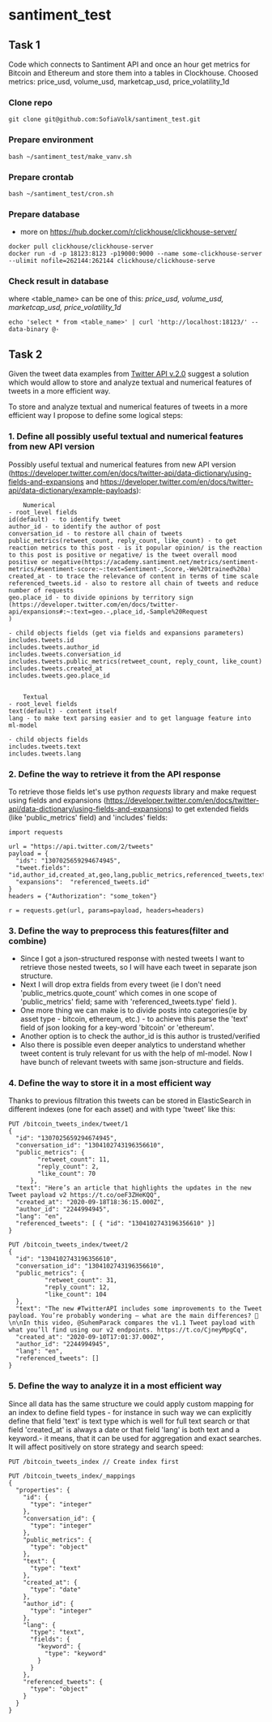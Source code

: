 # santiment_test

## Task 1
Code which connects to Santiment API and once an hour get metrics for Bitcoin and Ethereum and store them into a tables in Clockhouse. 
Choosed metrics: price_usd, volume_usd, marketcap_usd, price_volatility_1d

### Clone repo 
```
git clone git@github.com:SofiaVolk/santiment_test.git
```
### Prepare environment
```
bash ~/santiment_test/make_vanv.sh
```
### Prepare crontab
```
bash ~/santiment_test/cron.sh
```
### Prepare database
- more on https://hub.docker.com/r/clickhouse/clickhouse-server/
```
docker pull clickhouse/clickhouse-server
docker run -d -p 18123:8123 -p19000:9000 --name some-clickhouse-server --ulimit nofile=262144:262144 clickhouse/clickhouse-serve
```


### Check result in database
where <table_name> can be one of this: *price_usd, volume_usd, marketcap_usd, price_volatility_1d*
```
echo 'select * from <table_name>' | curl 'http://localhost:18123/' --data-binary @-
```


## Task 2
Given the tweet data examples from [Twitter API v.2.0](https://developer.twitter.com/en/docs/twitter-api/data-dictionary/example-payloads) suggest a solution which would allow to store and analyze textual and numerical features of tweets in a more efficient way.


To store and analyze textual and numerical features of tweets in a more efficient way I propose to define some logical steps:

### 1. Define all possibly useful textual and numerical features from new API version
Possibly useful textual and numerical features from new API version 
(https://developer.twitter.com/en/docs/twitter-api/data-dictionary/using-fields-and-expansions
and
https://developer.twitter.com/en/docs/twitter-api/data-dictionary/example-payloads):
```
	Numerical
- root_level fields 
id(default) - to identify tweet
author_id - to identify the author of post
conversation_id - to restore all chain of tweets
public_metrics(retweet_count, reply_count, like_count) - to get reaction metrics to this post - is it popular opinion/ is the reaction to this post is positive or negative/ is the tweet overall mood positive or negative(https://academy.santiment.net/metrics/sentiment-metrics/#sentiment-score:~:text=Sentiment-,Score,-We%20trained%20a)
created_at - to trace the relevance of content in terms of time scale
referenced_tweets.id - also to restore all chain of tweets and reduce number of requests
geo.place_id - to divide opinions by territory sign (https://developer.twitter.com/en/docs/twitter-api/expansions#:~:text=geo.-,place_id,-Sample%20Request
)

- child objects fields (get via fields and expansions parameters)
includes.tweets.id
includes.tweets.author_id
includes.tweets.conversation_id
includes.tweets.public_metrics(retweet_count, reply_count, like_count)
includes.tweets.created_at
includes.tweets.geo.place_id 


	Textual
- root_level fields
text(default) - content itself
lang - to make text parsing easier and to get language feature into ml-model

- child objects fields
includes.tweets.text
includes.tweets.lang
```

### 2. Define the way to retrieve it from the API response
To retrieve those fields let's use python *requests* library and make request using fields and expansions (https://developer.twitter.com/en/docs/twitter-api/data-dictionary/using-fields-and-expansions) to get extended fields (like 'public_metrics' field) and 'includes' fields:
```
import requests

url = "https://api.twitter.com/2/tweets"
payload = {
  "ids": "1307025659294674945",
  "tweet.fields": "id,author_id,created_at,geo,lang,public_metrics,referenced_tweets,text",
  "expansions":  "referenced_tweets.id"
}
headers = {"Authorization": "some_token"}

r = requests.get(url, params=payload, headers=headers)
```

### 3. Define the way to preprocess this features(filter and combine)
- Since I got a json-structured response with nested tweets I want to retrieve those nested tweets, so I will have each tweet in separate json structure. 
- Next I will drop extra fields from every tweet (ie I don't need 'public_metrics.quote_count' which comes in one scope of 'public_metrics' field; same with 'referenced_tweets.type' field ). 
- One more thing we can make is to divide posts into categories(ie by asset type - bitcoin, ethereum, etc.) - to achieve this parse the 'text' field of json looking for a key-word 'bitcoin' or 'ethereum'.
- Another option is to check the author_id is this author is trusted/verified
- Also there is possible even deeper analytics to understand whether tweet content is truly relevant for us with the help of ml-model. 
Now I have bunch of relevant tweets with same json-structure and fields.

### 4. Define the way to store it in a most efficient way
Thanks to previous filtration this tweets can be stored in ElasticSearch in different indexes (one for each asset) and with type 'tweet' like this:
```
PUT /bitcoin_tweets_index/tweet/1
{
  "id": "1307025659294674945",
  "conversation_id": "1304102743196356610",
  "public_metrics": {
        "retweet_count": 11,
        "reply_count": 2,
        "like_count": 70
      },
  "text": "Here’s an article that highlights the updates in the new Tweet payload v2 https://t.co/oeF3ZHeKQQ",
  "created_at": "2020-09-18T18:36:15.000Z",
  "author_id": "2244994945",
  "lang": "en",
  "referenced_tweets": [ { "id": "1304102743196356610" }]
}

PUT /bitcoin_tweets_index/tweet/2
{
  "id": "1304102743196356610",
  "conversation_id": "1304102743196356610",
  "public_metrics": {
          "retweet_count": 31,
          "reply_count": 12,
          "like_count": 104
  },
  "text": "The new #TwitterAPI includes some improvements to the Tweet payload. You’re probably wondering — what are the main differences? 🧐\n\nIn this video, @SuhemParack compares the v1.1 Tweet payload with what you’ll find using our v2 endpoints. https://t.co/CjneyMpgCq",
  "created_at": "2020-09-10T17:01:37.000Z",
  "author_id": "2244994945",
  "lang": "en",
  "referenced_tweets": []
}
```

### 5. Define  the way to analyze it in a most efficient way
Since all data has the same structure we could apply custom mapping for an index to define field types - for instance in such way we can explicitly define that field 'text' is text type which is well for full text search or that field 'created_at' is always a date or that field 'lang' is both text and a keyword.- it means, that it can be used for aggregation and exact searches. It will affect positively on store strategy and search speed:
```
PUT /bitcoin_tweets_index // Create index first

PUT /bitcoin_tweets_index/_mappings
{
  "properties": {
    "id": {
      "type": "integer"
    },
    "conversation_id": {
      "type": "integer"
    },
    "public_metrics": {
      "type": "object"
    },
    "text": {
      "type": "text"
    },
    "created_at": {
      "type": "date"
    },
    "author_id": {
      "type": "integer"
    },
    "lang": {
      "type": "text",
      "fields": {
        "keyword": {
          "type": "keyword"
        }
      }
    },
    "referenced_tweets": {
      "type": "object"
    }
  }
}
```
